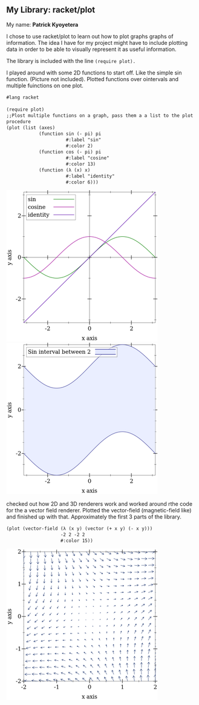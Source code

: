 ## My Library: racket/plot
My name: **Patrick Kyoyetera**

I chose to use racket/plot to learn out how to plot graphs graphs of information. The idea I have for my project might have to include plotting data in order to be able to visually represent it as useful information.

The library is included with the line `(require plot).`

I played around with some 2D functions to start off. Like the simple sin function. (Picture not included).
Plotted functions over ointervals and multiple fuinctions on one plot. 

```
#lang racket

(require plot)
;;Plost multiple functions on a graph, pass them a a list to the plot procedure
(plot (list (axes)
            (function sin (- pi) pi
                      #:label "sin"
                      #:color 2)
            (function cos (- pi) pi
                      #:label "cosine"
                      #:color 13)
            (function (λ (x) x)
                      #:label "identity"
                      #:color 6)))
```
![test image](/image1.png?raw=true "Interval functions plots")
![test image](/image2.png?raw=true "Interval 2")

checked out how 2D and 3D renderers work and worked around rthe code for the a vector field renderer. Plotted the vector-field (magnetic-field like) and finished up with that. Approximately the first 3 parts of the library.
``` 
(plot (vector-field (λ (x y) (vector (+ x y) (- x y)))
                    -2 2 -2 2
                    #:color 15))
```
![test image](/vector.png?raw=true "Vector-field")


